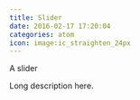 ```yaml
---
title: Slider
date: 2016-02-17 17:20:04
categories: atom
icon: image:ic_straighten_24px
---
```


A slider
<!-- more -->
Long description here.

